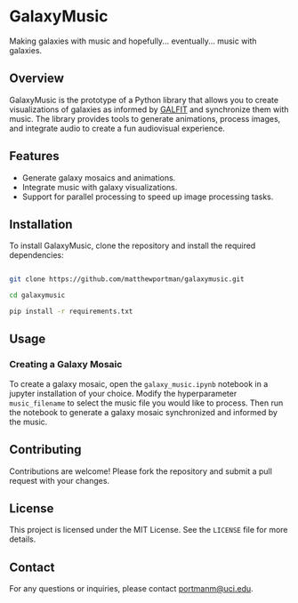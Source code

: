 # GalaxyMusic

Making galaxies with music and hopefully... eventually... music with galaxies.

## Overview

GalaxyMusic is the prototype of a Python library that allows you to create visualizations of 
galaxies as informed by [GALFIT](https://users.obs.carnegiescience.edu/peng/work/galfit/galfit.html) 
and synchronize them with music. The library provides tools to generate animations, process images, 
and integrate audio to create a fun audiovisual experience.

## Features

- Generate galaxy mosaics and animations.
- Integrate music with galaxy visualizations.
- Support for parallel processing to speed up image processing tasks.

## Installation


To install GalaxyMusic, clone the repository and install the required dependencies:


```bash

git clone https://github.com/matthewportman/galaxymusic.git

cd galaxymusic

pip install -r requirements.txt

```

## Usage

[//]: # (### Generating Galaxy Animations)

[//]: # ()
[//]: # (To generate a galaxy animation, use the `generate_animation` function:)

[//]: # ()
[//]: # (```python)

[//]: # (from galaxymusic import generate_animation)

[//]: # ()
[//]: # (# Example usage)

[//]: # (all_images = [...]  # List of numpy arrays representing galaxy images)

[//]: # (time_step = 0.5  # Time step in seconds)

[//]: # ()
[//]: # (generate_animation&#40;all_images, time_step, filename="mosaic.gif"&#41;)

[//]: # (```)

### Creating a Galaxy Mosaic

To create a galaxy mosaic, open the `galaxy_music.ipynb` notebook in a jupyter
installation of your choice. Modify the hyperparameter `music_filename` to select
the music file you would like to process. Then run the notebook to generate a galaxy
mosaic synchronized and informed by the music.

[//]: # (To create a galaxy mosaic, use the `add_galaxy_to_mosaic` function:)

[//]: # ()
[//]: # (```python)

[//]: # (from galaxymusic import add_galaxy_to_mosaic)

[//]: # ()
[//]: # (# Example usage)

[//]: # (frame = 1)

[//]: # (all_images = [...]  # List of numpy arrays representing galaxy images)

[//]: # (lengthening_factor = 3)

[//]: # (plot_image = None  # Initialize plot_image as needed)

[//]: # ()
[//]: # (add_galaxy_to_mosaic&#40;frame, all_images, lengthening_factor, plot_image, save=True, filename="mosaic.jpg"&#41;)

[//]: # (```)

[//]: # (### Integrating Music)

[//]: # ()
[//]: # (To integrate music with your galaxy visualizations, use the `ffmpeg` command to combine images and audio:)

[//]: # ()
[//]: # (```python)

[//]: # (from subprocess import run as sp)

[//]: # ()
[//]: # (# Example usage)

[//]: # (mosaic_image_prefix = "path/to/mosaic")

[//]: # (music_filename = "path/to/music.mp3")

[//]: # (output_video = "path/to/output_video.mp4")

[//]: # ()
[//]: # (ffmpeg_command = f"ffmpeg -framerate 4 -i {mosaic_image_prefix}_%d.jpg -i {music_filename} {output_video}")

[//]: # (process = sp&#40;ffmpeg_command, shell=True&#41;)

[//]: # (```)

## Contributing

Contributions are welcome! Please fork the repository and submit a pull request with your changes.

## License

This project is licensed under the MIT License. See the `LICENSE` file for more details.

## Contact

For any questions or inquiries, please contact [portmanm@uci.edu](portmanm@uci.edu).
